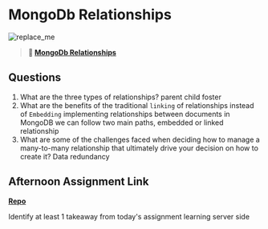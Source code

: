 # MongoDb Relationships

![replace_me](https://codeworks.blob.core.windows.net/public/assets/img/illustrations/placeholder.svg)

> **📖 [MongoDb Relationships](https://codeworksacademy.com/fs-student-guide/resources/wk5/02-Relationships)**

## Questions

1. What are the three types of relationships?
parent child foster
2. What are the benefits of the traditional `linking` of relationships instead of `Embedding`
implementing relationships between documents in MongoDB we can follow two main paths, embedded or linked relationship
3. What are some of the challenges faced when deciding how to manage a many-to-many relationship that ultimately drive your decision on how to create it?
Data redundancy 
## Afternoon Assignment Link

**[Repo](https://github.com/JacobNeitzell/gregslist-auth.git)**

Identify at least 1 takeaway from today's assignment
learning server side 